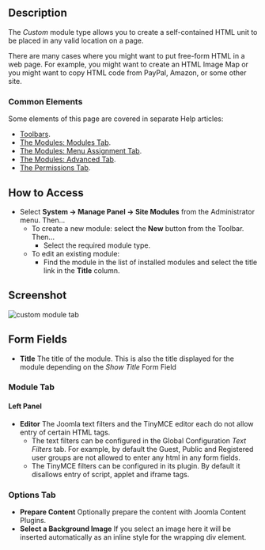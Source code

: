 <!-- Filename: Help4.x:Site_Modules:_Custom / Display title: Modules: Custom -->

## Description

The *Custom* module type allows you to create a self-contained HTML
unit to be placed in any valid location on a page.

There are many cases where you might want to put free-form HTML in a
web page. For example, you might want to create an HTML Image Map or you
might want to copy HTML code from PayPal, Amazon, or some other site.

### Common Elements

Some elements of this page are covered in separate Help articles:

* [Toolbars](jdocmanual?article=help/common-elements/toolbars).
* [The Modules: Modules Tab](jdocmanual?article=help/modules/modules-module-tab).
* [The Modules: Menu Assignment Tab](jdocmanual?article=help/modules/modules-menu-assignment-tab).
* [The Modules: Advanced Tab](jdocmanual?article=help/modules/modules-advanced-tab).
* [The Permissions Tab](jdocmanual?article=help/common-elements/edit-permissions).

## How to Access

- Select **System → Manage Panel → Site Modules** from the
  Administrator menu. Then...
  - To create a new module: select the **New** button from the Toolbar. Then...
    - Select the required module type.
  - To edit an existing module:
    - Find the module in the list of installed modules and select the
      title link in the **Title** column.

## Screenshot

![custom module tab](../../../en/images/modules-site/modules-custom-module-tab.png)

## Form Fields

- **Title** The title of the module. This is also the title displayed
  for the module depending on the *Show Title* Form Field

### Module Tab

#### Left Panel

- **Editor** The Joomla text filters and the TinyMCE editor each do not allow
  entry of certain HTML tags. 
  - The text filters can be configured in the Global Configuration 
    *Text Filters* tab. For example, by default the Guest, Public and Registered
    user groups are not allowed to enter any html in any form fields.
  - The TinyMCE filters can be configured in its plugin. By default it disallows
    entry of script, applet and iframe tags.

### Options Tab

- **Prepare Content** Optionally prepare the content with Joomla Content Plugins.
- **Select a Background Image** If you select an image here it will be
  inserted automatically as an inline style for the wrapping div element.
